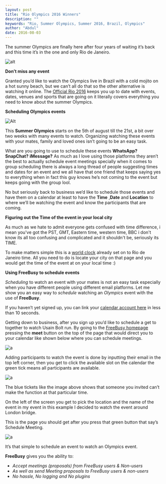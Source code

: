 ```yaml
---
layout: post
title: "Rio Olympics 2016 Winners"
description: ""
keywords: "Rio, Summer Olympics, Summer 2016, Brazil, Olympics"
author: "Abdul"
date: 2016-08-03
---
```

The summer Olympics are finally here after four years of waiting it’s back and this time it’s in the one and only Rio de Janeiro. 

![alt ](https://imgur.com/iHCcIGL.png)

**Don’t miss any event**

Granted you’d like to watch the Olympics live in Brazil with a cold mojito on a hot sunny beach, but we can’t all do that so the other alternative is <!--more--> watching it online. The [Official Rio 2016](https://www.rio2016.com/en/schedule-and-results) keeps you up to date with events, dates, venues and sports that are going on it literally covers everything you need to know about the summer Olympics.

__Scheduling Olympics events__

![Alt](https://imgur.com/HHk4yLe.png)

This **Summer Olympics** starts on the 5th of august till the 21st, a bit over two weeks with many events to watch. Organizing watching these events with your mates, family and loved ones isn’t going to be an easy task. 

What are you going to use to schedule these events **WhatsApp?**  **SnapChat?** **iMessage?** As much as I love using those platforms they aren’t the best to actually schedule event meetings specially when it comes to group scheduling there is always a long thread of people suggesting times and dates for an event and we all have that one friend that keeps saying yes to everything when in fact this guy knows he’s not coming to the event but keeps going with the group lool.

No but seriously back to business we’d like to schedule those events and have them on a calendar at least to have the **Time** ,**Date** and **Location** to where we’ll be watching the event and know the participants that are coming. 

**Figuring out the Time of the event in your local city**

As much as we hate to admit everyone gets confused with time difference, i mean you've got the PST, GMT, Eastern time, western time, BBC i don't know its all too confusing and complicated and it shouldn't be, seriously its TIME.

To make matters simple this is a [world clock](https://www.timeanddate.com/worldclock/difference.html?p1=213) already set on to Rio de Janeiro time. All you need to do is locate your city on that page and you would get the time of the event at on your local time :)

**Using FreeBusy to schedule events**

*Scheduling* to watch an event with your mates is not an easy task especially when you have different people using different email platforms. Let me show you an easy way to *schedule* watching an *Olympics* event with the use of **FreeBusy**.

If you haven’t yet signed up, you can link your [calendar account here](https://freebusy.io/connect) in less than 10 seconds.

Getting down to business, after you sign up you’d like to schedule a get to together to watch Usain Bolt run. By going to the [FreeBusy homepage](https://freebusy.io/) pressing the **meet** button on the top of the page that would direct you to your calendar like shown below where you can schedule meetings.

![a](https://imgur.com/CioKGEh.png)


Adding participants to watch the event is done by inputting their email in the top left corner, then you get to click the available slot on the calendar the green tick means all participants are available. 

![a](https://imgur.com/4S6GiXV.png)

The blue tickets like the image above shows that someone you invited can’t make the function at that particular time.

On the left of the screen you get to pick the location and the name of the event in my event in this example I decided to watch the event around London bridge. 

This is the page you should get after you press that green button that say’s Schedule Meeting.

![a](https://imgur.com/UdN5nIl.png)

It’s that simple to schedule an event to watch an Olympics event.


**FreeBusy** gives you the ability to:

-  *Accept meetings (proposals) from FreeBusy users & Non-users*
-  *As well as send Meeting proposals to FreeBusy users & non-users*
-  *No hassle, No logging and No plugins*
